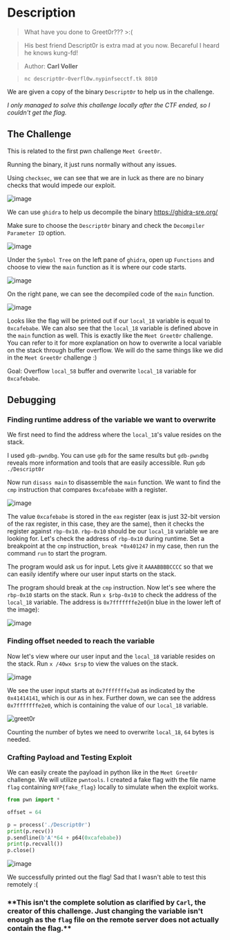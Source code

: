 # Description
> What have you done to Greet0r??? >:(

> His best friend Descript0r is extra mad at you now. Becareful I heard he knows kung-fd!

> Author: **Carl Voller**

> `nc descript0r-0verfl0w.nypinfsecctf.tk 8010`

We are given a copy of the binary `Descript0r` to help us in the challenge.

_I only managed to solve this challenge locally after the CTF ended, so I couldn't get the flag._
## The Challenge

This is related to the first pwn challenge `Meet Greet0r`.

Running the binary, it just runs normally without any issues.

Using `checksec`, we can see that we are in luck as there are no binary checks that would impede our exploit.

![image](https://user-images.githubusercontent.com/83258849/147813776-961b0316-99db-4ef1-99ac-d1e19be7aca5.png)

We can use `ghidra` to help us decompile the binary https://ghidra-sre.org/

Make sure to choose the `Descript0r` binary and check the `Decompiler Parameter ID` option.

![image](https://user-images.githubusercontent.com/83258849/147810867-47217bf8-f3ad-4b25-82a6-ddac58af3367.png)

Under the `Symbol Tree` on the left pane of `ghidra`, open up `Functions` and choose to view the `main` function as it is where our code starts.

![image](https://user-images.githubusercontent.com/83258849/147810921-80e19f03-721b-4784-bbaf-f23e5eb00128.png)

On the right pane, we can see the decompiled code of the `main` function.

![image](https://user-images.githubusercontent.com/83258849/147811084-eca3e440-004a-419f-b115-c771ff762333.png)

Looks like the flag will be printed out if our `local_18` variable is equal to `0xcafebabe`. We can also see that the `local_18` variable is defined above in the `main` function as well. This is exactly like the `Meet Greet0r` challenge. You can refer to it for more explanation on how to overwrite a local variable on the stack through buffer overflow. We will do the same things like we did in the `Meet Greet0r` challenge :)

Goal: Overflow `local_58` buffer and overwrite `local_18` variable for `0xcafebabe`.

## Debugging
### Finding runtime address of the variable we want to overwrite
We first need to find the address where the `local_18`'s value resides on the stack.

I used `gdb-pwndbg`. You can use `gdb` for the same results but `gdb-pwndbg` reveals more information and tools that are easily accessible. Run `gdb ./Descript0r`

Now run `disass main` to disassemble the `main` function. We want to find the `cmp` instruction that compares `0xcafebabe` with a register.

![image](https://user-images.githubusercontent.com/83258849/147813400-2017a161-805a-4202-81e0-7138c0926a40.png)

The value `0xcafebabe` is stored in the `eax` register (eax is just 32-bit version of the rax register, in this case, they are the same), then it checks the register against `rbp-0x10`. `rbp-0x10` should be our `local_18` variable we are looking for. Let's check the address of `rbp-0x10` during runtime. Set a breakpoint at the `cmp` instruction, `break *0x401247` in my case, then run the command `run` to start the program.

The program would ask us for input. Lets give it `AAAABBBBCCCC` so that we can easily identify where our user input starts on the stack.

The program should break at the `cmp` instruction. Now let's see where the `rbp-0x10` starts on the stack. Run `x $rbp-0x10` to check the address of the `local_18` variable. The address is `0x7fffffffe2e0`(in blue in the lower left of the image):

![image](https://user-images.githubusercontent.com/83258849/147813879-64c96647-7f70-416e-a4b6-bb290fbf34e8.png)

### Finding offset needed to reach the variable
Now let's view where our user input and the `local_18` variable resides on the stack. Run `x /40wx $rsp` to view the values on the stack.

![image](https://user-images.githubusercontent.com/83258849/147814052-fef29652-7972-4202-b07d-5149f4a29734.png)

We see the user input starts at `0x7fffffffe2a0` as indicated by the `0x41414141`, which is our `A`s in hex. Further down, we can see the address `0x7fffffffe2e0`, which is containing the value of our `local_18` variable.

![greet0r](https://user-images.githubusercontent.com/83258849/147814464-d0fbab06-5d3d-4177-8ff4-700262939928.png)

Counting the number of bytes we need to overwrite `local_18`, `64` bytes is needed.

### Crafting Payload and Testing Exploit
We can easily create the payload in python like in the `Meet Greet0r` challenge. We will utilize `pwntools`. I created a fake flag with the file name `flag` containing `NYP{fake_flag}` locally to simulate when the exploit works.
```python
from pwn import *

offset = 64

p = process('./Descript0r')
print(p.recv())
p.sendline(b'A'*64 + p64(0xcafebabe))
print(p.recvall())
p.close()
```

![image](https://user-images.githubusercontent.com/83258849/147814773-46748c6e-1836-41fa-8c14-9d93eded4674.png)

We successfully printed out the flag! Sad that I wasn't able to test this remotely :(

### \*\*This isn't the complete solution as clarified by `Carl`, the creator of this challenge. Just changing the variable isn't enough as the `flag` file on the remote server does not actually contain the flag.\*\*
